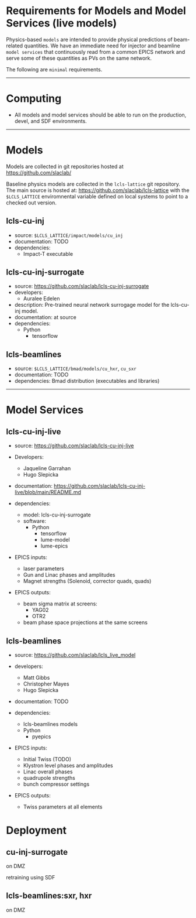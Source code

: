 


# Requirements for Models and Model Services (live models)

Physics-based `models` are intended to provide physical predictions of beam-related quantities. We have an immediate need for injector and beamline `model services` that continuously read from a common EPICS network and serve some of these quantities as PVs on the same network.  



The following are `minimal` requirements.



---
# Computing

- All models and model services should be able to run on the production, devel, and SDF environments. 


---
# Models


Models are collected in git repositories hosted at https://github.com/slaclab/

Baseline physics models are collected in the `lcls-lattice` git repository. The main source is hosted at:
https://github.com/slaclab/lcls-lattice
with the `$LCLS_LATTICE` enviromnental variable defined on local systems to point to a checked out version.


## lcls-cu-inj
- source: `$LCLS_LATTICE/impact/models/cu_inj`
- documentation: TODO
- dependencies: 
    - Impact-T executable

## lcls-cu-inj-surrogate

- source: https://github.com/slaclab/lcls-cu-inj-surrogate
- developers:
    - Auralee Edelen
- description: Pre-trained neural network surrogage model for the lcls-cu-inj model. 
- documentation: at source
- dependencies: 
    - Python 
        - tensorflow

    

## lcls-beamlines
- source: `$LCLS_LATTICE/bmad/models/cu_hxr`, `cu_sxr`
- documentation: TODO
- dependencies: Bmad distribution (executables and libraries)




---
# Model Services

## lcls-cu-inj-live 
    
- source: https://github.com/slaclab/lcls-cu-inj-live
- Developers:
    - Jaqueline Garrahan
    - Hugo Slepicka 


- documentation: https://github.com/slaclab/lcls-cu-inj-live/blob/main/README.md

- dependencies:
   - model: lcls-cu-inj-surrogate
   - software:
       - Python
           - tensorflow
           - lume-model
           - lume-epics
           

- EPICS inputs: 
    - laser parameters
    - Gun and Linac phases and amplitudes
    - Magnet strengths (Solenoid, corrector quads, quads)

- EPICS outputs:
    - beam sigma matrix at screens:
        - YAG02
        - OTR2
    - beam phase space projections at the same screens


## lcls-beamlines
- source: https://github.com/slaclab/lcls_live_model
- developers:
    - Matt Gibbs
    - Christopher Mayes
    - Hugo Slepicka
    
- documentation: TODO
- dependencies: 
    - lcls-beamlines models
    - Python
        - pyepics

        
- EPICS inputs: 
    - Initial Twiss (TODO)
    - Klystron level phases and amplitudes
    - Linac overall phases
    - quadrupole strengths
    - bunch compressor settings

- EPICS outputs:
    - Twiss parameters at all elements



# Deployment


## cu-inj-surrogate
on DMZ

retraining using SDF

## lcls-beamlines:sxr, hxr
on DMZ






